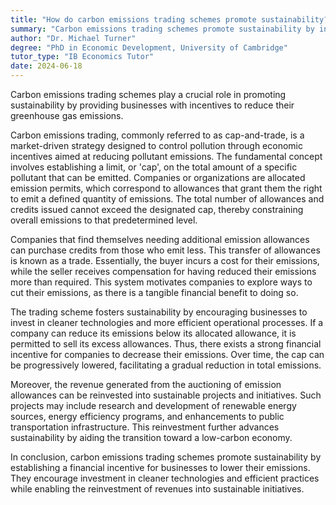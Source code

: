 ```yaml
---
title: "How do carbon emissions trading schemes promote sustainability?"
summary: "Carbon emissions trading schemes promote sustainability by incentivising businesses to reduce their greenhouse gas emissions."
author: "Dr. Michael Turner"
degree: "PhD in Economic Development, University of Cambridge"
tutor_type: "IB Economics Tutor"
date: 2024-06-18
---
```


Carbon emissions trading schemes play a crucial role in promoting sustainability by providing businesses with incentives to reduce their greenhouse gas emissions.

Carbon emissions trading, commonly referred to as cap-and-trade, is a market-driven strategy designed to control pollution through economic incentives aimed at reducing pollutant emissions. The fundamental concept involves establishing a limit, or 'cap', on the total amount of a specific pollutant that can be emitted. Companies or organizations are allocated emission permits, which correspond to allowances that grant them the right to emit a defined quantity of emissions. The total number of allowances and credits issued cannot exceed the designated cap, thereby constraining overall emissions to that predetermined level.

Companies that find themselves needing additional emission allowances can purchase credits from those who emit less. This transfer of allowances is known as a trade. Essentially, the buyer incurs a cost for their emissions, while the seller receives compensation for having reduced their emissions more than required. This system motivates companies to explore ways to cut their emissions, as there is a tangible financial benefit to doing so.

The trading scheme fosters sustainability by encouraging businesses to invest in cleaner technologies and more efficient operational processes. If a company can reduce its emissions below its allocated allowance, it is permitted to sell its excess allowances. Thus, there exists a strong financial incentive for companies to decrease their emissions. Over time, the cap can be progressively lowered, facilitating a gradual reduction in total emissions.

Moreover, the revenue generated from the auctioning of emission allowances can be reinvested into sustainable projects and initiatives. Such projects may include research and development of renewable energy sources, energy efficiency programs, and enhancements to public transportation infrastructure. This reinvestment further advances sustainability by aiding the transition toward a low-carbon economy.

In conclusion, carbon emissions trading schemes promote sustainability by establishing a financial incentive for businesses to lower their emissions. They encourage investment in cleaner technologies and efficient practices while enabling the reinvestment of revenues into sustainable initiatives.
    